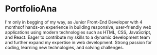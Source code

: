 # PortfolioAna

I'm only in begging of my way, as  Junior Front-End Developer with 4 monthsof hands-on experience in building responsive, user-friendly
web applications using modern technologies such as HTML, CSS, JavaScript, and React. Eager to contribute my skills to a dynamic development team and 
further expand my expertise in web development. Strong passion for coding, learning new technologies, and solving challenges.
